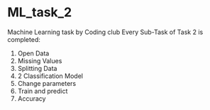 # ML_task_2
Machine Learning task by Coding club
Every Sub-Task of Task 2 is completed:
  1. Open Data
  2. Missing Values
  3. Splitting Data
  4. 2 Classification Model
  5. Change parameters
  6. Train and predict
  7. Accuracy  

